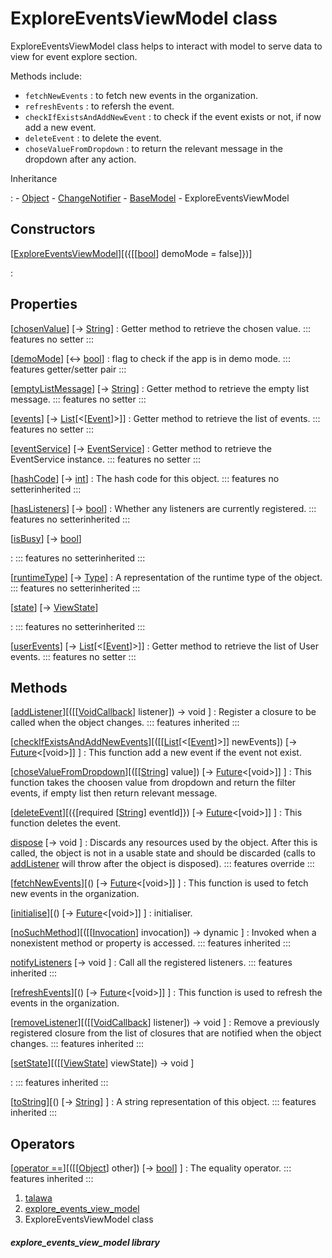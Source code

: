 
<div>

# ExploreEventsViewModel class

</div>


ExploreEventsViewModel class helps to interact with model to serve data
to view for event explore section.

Methods include:

-   `fetchNewEvents` : to fetch new events in the organization.
-   `refreshEvents` : to refersh the event.
-   `checkIfExistsAndAddNewEvent` : to check if the event exists or not,
    if now add a new event.
-   `deleteEvent` : to delete the event.
-   `choseValueFromDropdown` : to return the relevant message in the
    dropdown after any action.




Inheritance

:   -   [Object](https://api.flutter.dev/flutter/dart-core/Object-class.html)
    -   [ChangeNotifier](https://api.flutter.dev/flutter/foundation/ChangeNotifier-class.html)
    -   [BaseModel](../view_model_base_view_model/BaseModel-class.html)
    -   ExploreEventsViewModel



## Constructors

[[ExploreEventsViewModel](../view_model_after_auth_view_models_event_view_models_explore_events_view_model/ExploreEventsViewModel/ExploreEventsViewModel.html)][({[[[bool](https://api.flutter.dev/flutter/dart-core/bool-class.html)] demoMode = false]})]

:   



## Properties

[[chosenValue](../view_model_after_auth_view_models_event_view_models_explore_events_view_model/ExploreEventsViewModel/chosenValue.html)] [→ [String](https://api.flutter.dev/flutter/dart-core/String-class.html)]
:   Getter method to retrieve the chosen value.
    ::: features
    no setter
    :::

[[demoMode](../view_model_after_auth_view_models_event_view_models_explore_events_view_model/ExploreEventsViewModel/demoMode.html)] [↔ [bool](https://api.flutter.dev/flutter/dart-core/bool-class.html)]
:   flag to check if the app is in demo mode.
    ::: features
    getter/setter pair
    :::

[[emptyListMessage](../view_model_after_auth_view_models_event_view_models_explore_events_view_model/ExploreEventsViewModel/emptyListMessage.html)] [→ [String](https://api.flutter.dev/flutter/dart-core/String-class.html)]
:   Getter method to retrieve the empty list message.
    ::: features
    no setter
    :::

[[events](../view_model_after_auth_view_models_event_view_models_explore_events_view_model/ExploreEventsViewModel/events.html)] [→ [List](https://api.flutter.dev/flutter/dart-core/List-class.html)[\<[[Event](../models_events_event_model/Event-class.html)]\>]]
:   Getter method to retrieve the list of events.
    ::: features
    no setter
    :::

[[eventService](../view_model_after_auth_view_models_event_view_models_explore_events_view_model/ExploreEventsViewModel/eventService.html)] [→ [EventService](../services_event_service/EventService-class.html)]
:   Getter method to retrieve the EventService instance.
    ::: features
    no setter
    :::

[[hashCode](https://api.flutter.dev/flutter/dart-core/Object/hashCode.html)] [→ [int](https://api.flutter.dev/flutter/dart-core/int-class.html)]
:   The hash code for this object.
    ::: features
    no setterinherited
    :::

[[hasListeners](https://api.flutter.dev/flutter/foundation/ChangeNotifier/hasListeners.html)] [→ [bool](https://api.flutter.dev/flutter/dart-core/bool-class.html)]
:   Whether any listeners are currently registered.
    ::: features
    no setterinherited
    :::

[[isBusy](../view_model_base_view_model/BaseModel/isBusy.html)] [→ [bool](https://api.flutter.dev/flutter/dart-core/bool-class.html)]

:   ::: features
    no setterinherited
    :::

[[runtimeType](https://api.flutter.dev/flutter/dart-core/Object/runtimeType.html)] [→ [Type](https://api.flutter.dev/flutter/dart-core/Type-class.html)]
:   A representation of the runtime type of the object.
    ::: features
    no setterinherited
    :::

[[state](../view_model_base_view_model/BaseModel/state.html)] [→ [ViewState](../enums_enums/ViewState.html)]

:   ::: features
    no setterinherited
    :::

[[userEvents](../view_model_after_auth_view_models_event_view_models_explore_events_view_model/ExploreEventsViewModel/userEvents.html)] [→ [List](https://api.flutter.dev/flutter/dart-core/List-class.html)[\<[[Event](../models_events_event_model/Event-class.html)]\>]]
:   Getter method to retrieve the list of User events.
    ::: features
    no setter
    :::



## Methods

[[addListener](https://api.flutter.dev/flutter/foundation/ChangeNotifier/addListener.html)][([[[VoidCallback](https://api.flutter.dev/flutter/dart-ui/VoidCallback.html)] listener]) → void ]
:   Register a closure to be called when the object changes.
    ::: features
    inherited
    :::

[[checkIfExistsAndAddNewEvents](../view_model_after_auth_view_models_event_view_models_explore_events_view_model/ExploreEventsViewModel/checkIfExistsAndAddNewEvents.html)][([[[List](https://api.flutter.dev/flutter/dart-core/List-class.html)[\<[[Event](../models_events_event_model/Event-class.html)]\>]] newEvents]) [→ [Future](https://api.flutter.dev/flutter/dart-core/Future-class.html)\<[void\>]] ]
:   This function add a new event if the event not exist.

[[choseValueFromDropdown](../view_model_after_auth_view_models_event_view_models_explore_events_view_model/ExploreEventsViewModel/choseValueFromDropdown.html)][([[[String](https://api.flutter.dev/flutter/dart-core/String-class.html)] value]) [→ [Future](https://api.flutter.dev/flutter/dart-core/Future-class.html)\<[void\>]] ]
:   This function takes the choosen value from dropdown and return the
    filter events, if empty list then return relevant message.

[[deleteEvent](../view_model_after_auth_view_models_event_view_models_explore_events_view_model/ExploreEventsViewModel/deleteEvent.html)][({[required [[String](https://api.flutter.dev/flutter/dart-core/String-class.html)] eventId]}) [→ [Future](https://api.flutter.dev/flutter/dart-core/Future-class.html)\<[void\>]] ]
:   This function deletes the event.

[dispose](../view_model_after_auth_view_models_event_view_models_explore_events_view_model/ExploreEventsViewModel/dispose.html) [→ void ]
:   Discards any resources used by the object. After this is called, the
    object is not in a usable state and should be discarded (calls to
    [addListener](https://api.flutter.dev/flutter/foundation/ChangeNotifier/addListener.html)
    will throw after the object is disposed).
    ::: features
    override
    :::

[[fetchNewEvents](../view_model_after_auth_view_models_event_view_models_explore_events_view_model/ExploreEventsViewModel/fetchNewEvents.html)][() [→ [Future](https://api.flutter.dev/flutter/dart-core/Future-class.html)\<[void\>]] ]
:   This function is used to fetch new events in the organization.

[[initialise](../view_model_after_auth_view_models_event_view_models_explore_events_view_model/ExploreEventsViewModel/initialise.html)][() [→ [Future](https://api.flutter.dev/flutter/dart-core/Future-class.html)\<[void\>]] ]
:   initialiser.

[[noSuchMethod](https://api.flutter.dev/flutter/dart-core/Object/noSuchMethod.html)][([[[Invocation](https://api.flutter.dev/flutter/dart-core/Invocation-class.html)] invocation]) → dynamic ]
:   Invoked when a nonexistent method or property is accessed.
    ::: features
    inherited
    :::

[notifyListeners](https://api.flutter.dev/flutter/foundation/ChangeNotifier/notifyListeners.html) [→ void ]
:   Call all the registered listeners.
    ::: features
    inherited
    :::

[[refreshEvents](../view_model_after_auth_view_models_event_view_models_explore_events_view_model/ExploreEventsViewModel/refreshEvents.html)][() [→ [Future](https://api.flutter.dev/flutter/dart-core/Future-class.html)\<[void\>]] ]
:   This function is used to refresh the events in the organization.

[[removeListener](https://api.flutter.dev/flutter/foundation/ChangeNotifier/removeListener.html)][([[[VoidCallback](https://api.flutter.dev/flutter/dart-ui/VoidCallback.html)] listener]) → void ]
:   Remove a previously registered closure from the list of closures
    that are notified when the object changes.
    ::: features
    inherited
    :::

[[setState](../view_model_base_view_model/BaseModel/setState.html)][([[[ViewState](../enums_enums/ViewState.html)] viewState]) → void ]

:   ::: features
    inherited
    :::

[[toString](https://api.flutter.dev/flutter/dart-core/Object/toString.html)][() [→ [String](https://api.flutter.dev/flutter/dart-core/String-class.html)] ]
:   A string representation of this object.
    ::: features
    inherited
    :::



## Operators

[[operator ==](https://api.flutter.dev/flutter/dart-core/Object/operator_equals.html)][([[[Object](https://api.flutter.dev/flutter/dart-core/Object-class.html)] other]) [→ [bool](https://api.flutter.dev/flutter/dart-core/bool-class.html)] ]
:   The equality operator.
    ::: features
    inherited
    :::







1.  [talawa](../index.html)
2.  [explore_events_view_model](../view_model_after_auth_view_models_event_view_models_explore_events_view_model/)
3.  ExploreEventsViewModel class

##### explore_events_view_model library








